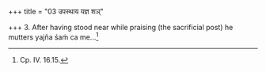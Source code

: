 +++
title = "03 उपस्थाय यज्ञ शञ्"

+++
3. After having stood near while praising (the sacrificial post) he mutters yajña śaṁ ca me...[^1]  


[^1]: Cp. IV. 16.15.
